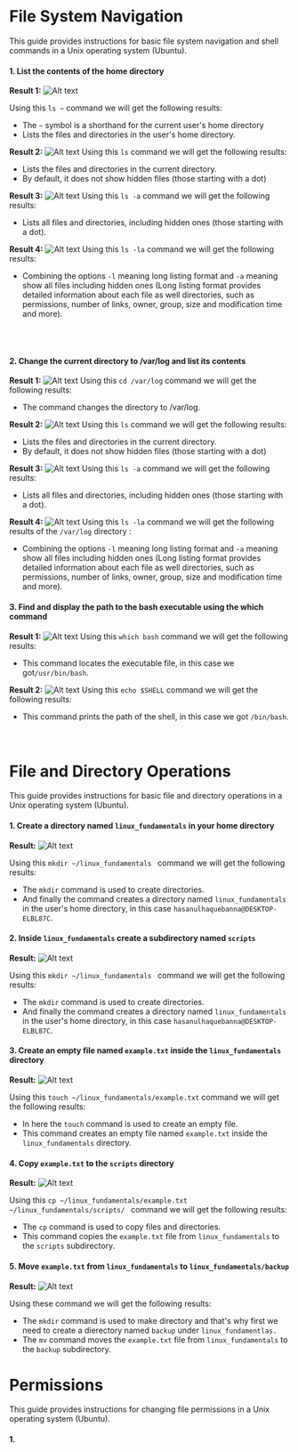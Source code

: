 # File System Navigation

This guide provides instructions for basic file system navigation and shell commands in a Unix operating system (Ubuntu).

#### 1. List the contents of the home directory

**Result 1:**
![Alt text](./screenshots/home_contents.png)

Using this `ls ~` command we will get the following results:

- The `~` symbol is a shorthand for the current user's home directory
- Lists the files and directories in the user's home directory.
  <br/>

**Result 2:**
![Alt text](./screenshots/home_contents1.png)
Using this `ls` command we will get the following results:

- Lists the files and directories in the current directory.
- By default, it does not show hidden files (those starting with a dot)
  <br/>

**Result 3:**
![Alt text](./screenshots/home_contents2.png)
Using this `ls -a` command we will get the following results:

- Lists all files and directories, including hidden ones (those starting with a dot).
  <br/>

**Result 4:**
![Alt text](./screenshots/home_contents3.png)
Using this `ls -la` command we will get the following results:

- Combining the options `-l` meaning long listing format and `-a` meaning show all files including hidden ones (Long listing format provides detailed information about each file as well directories, such as permissions, number of links, owner, group, size and modification time and more).

<br/> <br/>

#### 2. Change the current directory to /var/log and list its contents

**Result 1:**
![Alt text](./screenshots/var_log_contents1.png)
Using this `cd /var/log` command we will get the following results:

- The command changes the directory to /var/log.
  <br/>

**Result 2:**
![Alt text](./screenshots/var_log_contents2.png)
Using this `ls` command we will get the following results:

- Lists the files and directories in the current directory.
- By default, it does not show hidden files (those starting with a dot)
  <br/>

**Result 3:**
![Alt text](./screenshots/var_log_contents3.png)
Using this `ls -a` command we will get the following results:

- Lists all files and directories, including hidden ones (those starting with a dot).
  <br/>

**Result 4:**
![Alt text](./screenshots/var_log_contents4.png)
Using this `ls -la` command we will get the following results of the `/var/log` directory :

- Combining the options `-l` meaning long listing format and `-a` meaning show all files including hidden ones (Long listing format provides detailed information about each file as well directories, such as permissions, number of links, owner, group, size and modification time and more).
  <br/>

#### 3. Find and display the path to the bash executable using the which command

**Result 1:**
![Alt text](./screenshots/which_bash.png)
Using this `which bash` command we will get the following results:

- This command locates the executable file, in this case we got`/usr/bin/bash`.
  <br/>

**Result 2:**
![Alt text](./screenshots/current_shell.png)
Using this `echo $SHELL` command we will get the following results:

- This command prints the path of the shell, in this case we got `/bin/bash`.
  <br/><br/><br/>

# File and Directory Operations

This guide provides instructions for basic file and directory operations in a Unix operating system (Ubuntu).

#### 1. Create a directory named `linux_fundamentals` in your home directory

**Result:**
![Alt text](./screenshots/linux_fundamentals_dir.png)

Using this `mkdir ~/linux_fundamentals
` command we will get the following results:

- The `mkdir` command is used to create directories.
- And finally the command creates a directory named `linux_fundamentals` in the user's home directory, in this case `hasanulhaquebanna@DESKTOP-ELBL87C`.
  <br/>

#### 2. Inside `linux_fundamentals` create a subdirectory named `scripts`

**Result:**
![Alt text](./screenshots/linux_fundamentals_subdir.png)

Using this `mkdir ~/linux_fundamentals
` command we will get the following results:

- The `mkdir` command is used to create directories.
- And finally the command creates a directory named `linux_fundamentals` in the user's home directory, in this case `hasanulhaquebanna@DESKTOP-ELBL87C`.
  <br/>

#### 3. Create an empty file named `example.txt` inside the `linux_fundamentals` directory

**Result:**
![Alt text](./screenshots/example_file_create.png)

Using this `touch ~/linux_fundamentals/example.txt` command we will get the following results:

- In here the `touch` command is used to create an empty file.
- This command creates an empty file named `example.txt` inside the `linux_fundamentals` directory.
  <br/>

#### 4. Copy `example.txt` to the `scripts` directory

**Result:**
![Alt text](./screenshots/example_file_copy.png)

Using this `cp ~/linux_fundamentals/example.txt ~/linux_fundamentals/scripts/
` command we will get the following results:

- The `cp` command is used to copy files and directories.
- This command copies the `example.txt` file from `linux_fundamentals` to the `scripts` subdirectory.
  <br/>

#### 5. Move `example.txt` from `linux_fundamentals` to `linux_fundamentals/backup`

**Result:**
![Alt text](./screenshots/example_file_move_backup.png)

Using these command we will get the following results:

- The `mkdir` command is used to make directory and that's why first we need to create a dierectory named `backup` under `linux_fundamentlas.`
- The `mv` command moves the `example.txt` file from `linux_fundamentals` to the `backup` subdirectory.
  <br/>

# Permissions

This guide provides instructions for changing file permissions in a Unix operating system (Ubuntu).

#### 1.
